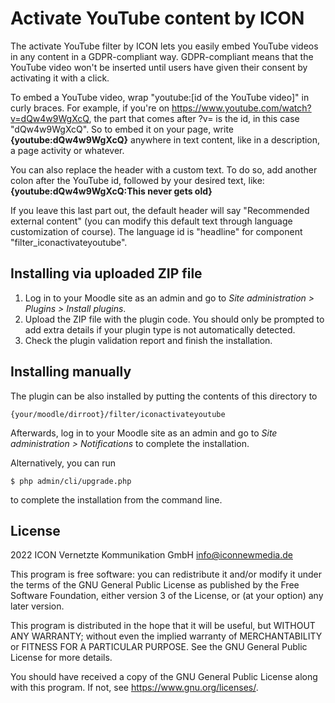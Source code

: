 # Activate YouTube content by ICON #

The activate YouTube filter by ICON lets you easily embed YouTube videos in any content in a GDPR-compliant way.
GDPR-compliant means that the YouTube video won't be inserted until users have given their consent by activating it with a click.

To embed a YouTube video, wrap "youtube:[id of the YouTube video]" in curly braces.
For example, if you're on https://www.youtube.com/watch?v=dQw4w9WgXcQ, the part that comes after ?v= is the id, in this case "dQw4w9WgXcQ".
So to embed it on your page, write **{youtube:dQw4w9WgXcQ}** anywhere in text content, like in a description, a page activity or whatever.

You can also replace the header with a custom text. 
To do so, add another colon after the YouTube id, 
followed by your desired text, like: 
**{youtube:dQw4w9WgXcQ:This never gets old}**

If you leave this last part out, the default header will say "Recommended external content" (you can modify this default text through language customization of course).
The language id is "headline" for component "filter_iconactivateyoutube".

## Installing via uploaded ZIP file ##

1. Log in to your Moodle site as an admin and go to _Site administration >
   Plugins > Install plugins_.
2. Upload the ZIP file with the plugin code. You should only be prompted to add
   extra details if your plugin type is not automatically detected.
3. Check the plugin validation report and finish the installation.

## Installing manually ##

The plugin can be also installed by putting the contents of this directory to

    {your/moodle/dirroot}/filter/iconactivateyoutube

Afterwards, log in to your Moodle site as an admin and go to _Site administration >
Notifications_ to complete the installation.

Alternatively, you can run

    $ php admin/cli/upgrade.php

to complete the installation from the command line.

## License ##

2022 ICON Vernetzte Kommunikation GmbH <info@iconnewmedia.de>

This program is free software: you can redistribute it and/or modify it under
the terms of the GNU General Public License as published by the Free Software
Foundation, either version 3 of the License, or (at your option) any later
version.

This program is distributed in the hope that it will be useful, but WITHOUT ANY
WARRANTY; without even the implied warranty of MERCHANTABILITY or FITNESS FOR A
PARTICULAR PURPOSE.  See the GNU General Public License for more details.

You should have received a copy of the GNU General Public License along with
this program.  If not, see <https://www.gnu.org/licenses/>.
